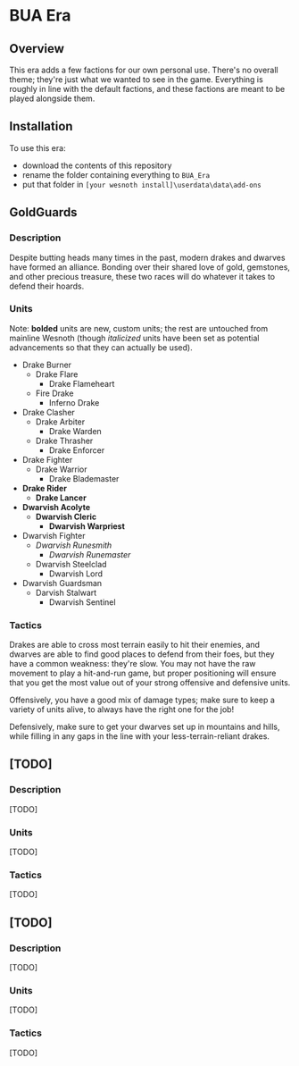 # BUA Era

## Overview

This era adds a few factions for our own personal use. There's no overall theme; they're just what we wanted to see in the game. Everything is roughly in line with the default factions, and these factions are meant to be played alongside them.

## Installation

To use this era:

- download the contents of this repository
- rename the folder containing everything to `BUA_Era`
- put that folder in `[your wesnoth install]\userdata\data\add-ons`

## GoldGuards

### Description

Despite butting heads many times in the past, modern drakes and dwarves have formed an alliance. Bonding over their shared love of gold, gemstones, and other precious treasure, these two races will do whatever it takes to defend their hoards.

### Units

Note: __bolded__ units are new, custom units; the rest are untouched from mainline Wesnoth (though _italicized_ units have been set as potential advancements so that they can actually be used).

- Drake Burner
  - Drake Flare
    - Drake Flameheart
  - Fire Drake
    - Inferno Drake
- Drake Clasher
  - Drake Arbiter
    - Drake Warden
  - Drake Thrasher
    - Drake Enforcer
- Drake Fighter
  - Drake Warrior
    - Drake Blademaster
- __Drake Rider__
  - __Drake Lancer__
- __Dwarvish Acolyte__
  - __Dwarvish Cleric__
    - __Dwarvish Warpriest__
- Dwarvish Fighter
  - _Dwarvish Runesmith_
    - _Dwarvish Runemaster_
  - Dwarvish Steelclad
    - Dwarvish Lord
- Dwarvish Guardsman
  - Darvish Stalwart
    - Dwarvish Sentinel

### Tactics

Drakes are able to cross most terrain easily to hit their enemies, and dwarves are able to find good places to defend from their foes, but they have a common weakness: they're slow. You may not have the raw movement to play a hit-and-run game, but proper positioning will ensure that you get the most value out of your strong offensive and defensive units.

Offensively, you have a good mix of damage types; make sure to keep a variety of units alive, to always have the right one for the job!

Defensively, make sure to get your dwarves set up in mountains and hills, while filling in any gaps in the line with your less-terrain-reliant drakes.

## [TODO]

### Description

[TODO]

### Units

[TODO]

### Tactics

[TODO]

## [TODO]

### Description

[TODO]

### Units

[TODO]

### Tactics

[TODO]
